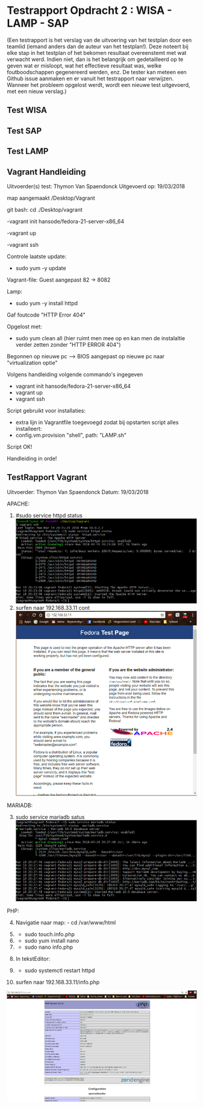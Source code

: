 # Testrapport Opdracht 2 : WISA - LAMP - SAP

(Een testrapport is het verslag van de uitvoering van het testplan door een teamlid (iemand anders dan de auteur van het testplan!). 
Deze noteert bij elke stap in het testplan of het bekomen resultaat overeenstemt met wat verwacht werd. 
Indien niet, dan is het belangrijk om gedetailleerd op te geven wat er misloopt, wat het effectieve resultaat was, 
welke foutboodschappen gegenereerd werden, enz. De tester kan meteen een Github issue aanmaken 
en er vanuit het testrapport naar verwijzen. Wanneer het probleem opgelost werdt, 
wordt een nieuwe test uitgevoerd, met een nieuw verslag.)

## Test WISA

## Test SAP

## Test LAMP

## Vagrant Handleiding

Uitvoerder(s) test: Thymon Van Spaendonck
Uitgevoerd op: 19/03/2018

map aangemaakt /Desktop/Vagrant

git bash: cd ./Desktop/vagrant

-vagrant init hansode/fedora-21-server-x86_64

-vagrant up

-vagrant ssh

Controle laatste update:

- sudo yum -y update

Vagrant-file: Guest aangepast 82 -> 8082

Lamp:

- sudo yum -y install httpd

Gaf foutcode "HTTP Error 404"

Opgelost met:
- sudo yum clean all (hier ruimt men mee op en kan men de instalaltie verder zetten zonder "HTTP ERROR 404")

Begonnen op nieuwe pc
-->
BIOS aangepast op nieuwe pc naar "virtualization optie"

Volgens handleiding volgende commando's ingegeven

- vagrant init hansode/fedora-21-server-x86_64
- vagrant up
- vagrant ssh

Script gebruikt voor installaties:
- extra lijn in Vagrantfile toegevoegd zodat bij opstarten script alles installeert:
- config.vm.provision "shell", path: "LAMP.sh"

Script OK!

Handleiding in orde!

## TestRapport Vagrant
Uitvoerder: Thymon Van Spaendonck
Datum: 19/03/2018

APACHE:
1. #sudo service httpd status
![Afbeelding 1](./img/imgTestRapport/HTTPD_Status.PNG)
2. surfen naar 192.168.33.11 cont
![Afbeelding 2](./img/imgTestRapport/Site_status.PNG)

MARIADB:

3. sudo service mariadb satus
![Afbeelding 3](./img/imgTestRapport/Mariadb-status.PNG)

PHP:

4. Navigatie naar map: - cd /var/www/html

5. - sudo touch.info.php

6. - sudo yum install nano

7. - sudo nano info.php

8. In tekstEditor: <?php phpinfo(); ?>

9. - sudo systemctl restart httpd

10. surfen naar 192.168.33.11/info.php

![Afbeelding 4](./img/imgTestRapport/info.php_status.PNG)
